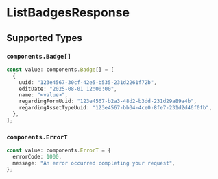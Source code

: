 # ListBadgesResponse


## Supported Types

### `components.Badge[]`

```typescript
const value: components.Badge[] = [
  {
    uuid: "123e4567-30cf-42e5-b535-231d2261f72b",
    editDate: "2025-08-01 12:00:00",
    name: "<value>",
    regardingFormUuid: "123e4567-b2a3-48d2-b3dd-231d29a89a4b",
    regardingAssetTypeUuid: "123e4567-bb34-4ce0-8fe7-231d2d46f0fb",
  },
];
```

### `components.ErrorT`

```typescript
const value: components.ErrorT = {
  errorCode: 1000,
  message: "An error occurred completing your request",
};
```

